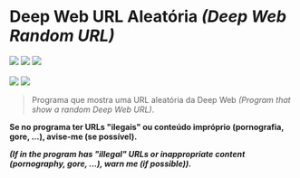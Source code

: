 # Deep Web URL Aleatória *(Deep Web Random URL)*
<div>
 <img src='https://flat.badgen.net/badge/feito%20com/python3/blue'>
 <img src='https://flat.badgen.net/badge/licença/MIT/blue'>
 <img src='https://flat.badgen.net/github/last-commit/jjoaovitor7/deep-web-url-aleatoria'>
</div>
<br />
<div>
 <img src='https://flat.badgen.net/github/stars/jjoaovitor7/deep-web-url-aleatoria'>
 <img src='https://flat.badgen.net/github/forks/jjoaovitor7/deep-web-url-aleatoria'>
</div>

> Programa que mostra uma URL aleatória da Deep Web *(Program that show a random Deep Web URL)*.

**Se no programa ter URLs "ilegais" ou conteúdo impróprio (pornografia, gore, ...), avise-me (se possível).**

***(If in the program has "illegal" URLs or inappropriate content (pornography, gore, ...), warn me (if possible)).***
